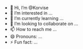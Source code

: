 - 👋 Hi, I’m @Korvise
- 👀 I’m interested in ...
- 🌱 I’m currently learning ...
- 💞️ I’m looking to collaborate on ...
- 📫 How to reach me ...
- 😄 Pronouns: ...
- ⚡ Fun fact: ...

<!---
Korvise/Korvise is a ✨ special ✨ repository because its `README.md` (this file) appears on your GitHub profile.
You can click the Preview link to take a look at your changes.
--->
